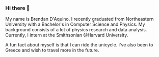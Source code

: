 ### Hi there 👋

<!--
**bndaquino/bndaquino** is a ✨ _special_ ✨ repository because its `README.md` (this file) appears on your GitHub profile.

Here are some ideas to get you started:

- 🔭 I’m currently working on ...
- 🌱 I’m currently learning ...
- 👯 I’m looking to collaborate on ...
- 🤔 I’m looking for help with ...
- 💬 Ask me about ...
- 📫 How to reach me: ...
- 😄 Pronouns: ...
- ⚡ Fun fact: ...
-->

My name is Brendan D'Aquino. I recently graduated from Northeastern University with a Bachelor's in Computer Science and Physics. My background consists of a lot of physics research and data analysis. Currently, I intern at the Smithsonian @Harvard University.

A fun fact about myself is that I can ride the unicycle. I've also been to Greece and wish to travel more in the future.

